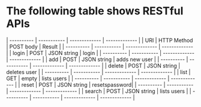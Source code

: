 # The following table shows RESTful APIs

| ---------- | ----------- | ------------- | ------------- |
|    URI     | HTTP Method |   POST body   |     Result    |
| ---------- | ----------- | ------------- | ------------- |
| login      |    POST     | JSON string   |     login     |
| ---------- | ----------- | ------------- | ------------- |
| add        |    POST     | JSON string   | adds new user |
| ---------- | ----------- | ------------- | ------------- |
| delete     |    POST     | JSON string   | deletes user  |
| ---------- | ----------- | ------------- | ------------- |
| list       |    GET      | empty         | lists users   |
| ---------- | ----------- | ------------- | ------------- |
| reset      |    POST     | JSON string   | resetspassword|
| ---------- | ----------- | ------------- | ------------- |
| search     |    POST     | JSON string   | lists users   |
| ---------- | ----------- | ------------- | ------------- |
